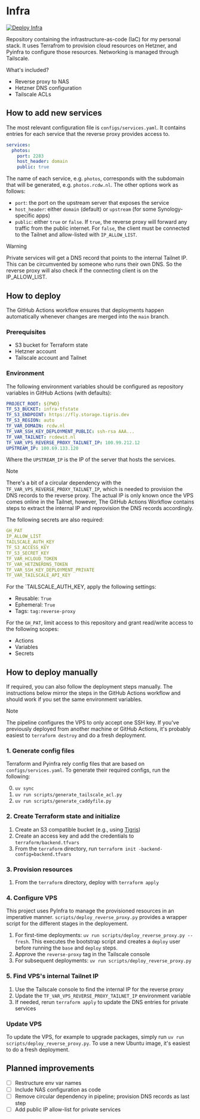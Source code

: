 # Infra

[![Deploy Infra](https://github.com/RCdeWit/infra/actions/workflows/deploy.yml/badge.svg?branch=main)](https://github.com/RCdeWit/infra/actions/workflows/deploy.yml)

Repository containing the infrastructure-as-code (IaC) for my personal stack. It
uses Terrafrom to provision cloud resources on Hetzner, and Pyinfra to configure
those resources. Networking is managed through Tailscale.

What's included?

- Reverse proxy to NAS
- Hetzner DNS configuration
- Tailscale ACLs

## How to add new services

The most relevant configuration file is `configs/services.yaml`. It contains entries for each service that the reverse proxy provides access to.

```yaml
services:
  photos:
    port: 2283
    host_header: domain
    public: true
```

The name of each service, e.g. `photos`, corresponds with the subdomain that will be generated, e.g. `photos.rcdw.nl`. The other options work as follows:

- `port`: the port on the upstream server that exposes the service
- `host_header`: either `domain` (default) or `upstream` (for some Synology-specific apps)
- `public`: either `true` or `false`. If `true`, the reverse proxy will forward any traffic from the public internet. For `false`, the client must be connected to the Tailnet and allow-listed with `IP_ALLOW_LIST`.

> [!WARNING]
> Private services will get a DNS record that points to the internal Tailnet IP. This can be circumvented by someone who runs their own DNS. So the reverse proxy will also check if the connecting client is on the IP_ALLOW_LIST.

## How to deploy

The GitHub Actions workflow ensures that deployments happen automatically whenever changes are merged into the `main` branch.

### Prerequisites

- S3 bucket for Terraform state
- Hetzner account
- Tailscale account and Tailnet

### Environment

The following environment variables should be configured as repository variables in GitHub Actions (with defaults):

```yaml
PROJECT_ROOT: ${PWD}
TF_S3_BUCKET: infra-tfstate
TF_S3_ENDPOINT: https://fly.storage.tigris.dev
TF_S3_REGION: auto
TF_VAR_DOMAIN: rcdw.nl
TF_VAR_SSH_KEY_DEPLOYMENT_PUBLIC: ssh-rsa AAA...
TF_VAR_TAILNET: rcdewit.nl
TF_VAR_VPS_REVERSE_PROXY_TAILNET_IP: 100.99.212.12
UPSTREAM_IP: 100.69.133.120
```

Where the `UPSTREAM_IP` is the IP of the server that hosts the services.

> [!NOTE]
> There's a bit of a circular dependency with the `TF_VAR_VPS_REVERSE_PROXY_TAILNET_IP`, which is needed to provision the DNS records to the reverse proxy. The actual IP is only known once the VPS comes online in the Tailnet, however, The GitHub Actions Workflow contains steps to extract the internal IP and reprovision the DNS records accordingly.

The following secrets are also required:

```yaml
GH_PAT
IP_ALLOW_LIST
TAILSCALE_AUTH_KEY
TF_S3_ACCESS_KEY
TF_S3_SECRET_KEY
TF_VAR_HCLOUD_TOKEN
TF_VAR_HETZNERDNS_TOKEN
TF_VAR_SSH_KEY_DEPLOYMENT_PRIVATE
TF_VAR_TAILSCALE_API_KEY
```

For the `TAILSCALE_AUTH_KEY, apply the following settings:

- Reusable: `True`
- Ephemeral: `True`
- Tags: `tag:reverse-proxy`

For the `GH_PAT`, limit access to this repository and grant read/write access to the following scopes:

- Actions
- Variables
- Secrets

## How to deploy manually

If required, you can also follow the deployment steps manually. The instructions below mirror the steps in the GitHub Actions workflow and should work if you set the same environment variables.

> [!NOTE]  
> The pipeline configures the VPS to only accept one SSH key. If you've previously deployed from another machine or GitHub Actions, it's probably easiest to `terraform destroy` and do a fresh deployment.

### 1. Generate config files

Terraform and Pyinfra rely config files that are based on
`configs/services.yaml`. To generate their required configs, run the following:

0. `uv sync`
1. `uv run scripts/generate_tailscale_acl.py`
2. `uv run scripts/generate_caddyfile.py`

### 2. Create Terraform state and initialize

1. Create an S3 compatible bucket (e.g., using
   [Tigris](https://console.tigris.dev))
2. Create an access key and add the credentials to `terraform/backend.tfvars`
3. From the `terraform` directory, run `terraform init -backend-config=backend.tfvars`

### 3. Provision resources

1. From the `terraform` directory, deploy with `terraform apply`

### 4. Configure VPS

This project uses PyInfra to manage the provisioned resources in an imperative
manner. `scripts/deploy_reverse_proxy.py` provides a wrapper script for the
different stages in the deployement.

1. For first-time deployments: `uv run scripts/deploy_reverse_proxy.py --fresh`.
   This executes the bootstrap script and creates a `deploy` user before running
   the `base` and `deploy` steps.
2. Approve the `reverse-proxy` tag in the Tailscale console
3. For subsequent deployments: `uv run scripts/deploy_reverse_proxy.py`

### 5. Find VPS's internal Tailnet IP

1. Use the Tailscale console to find the internal IP for the reverse proxy
2. Update the `TF_VAR_VPS_REVERSE_PROXY_TAILNET_IP` environment variable
3. If needed, rerun `terraform apply` to update the DNS entries for private services

### Update VPS

To update the VPS, for example to upgrade packages, simply run `uv run scripts/deploy_reverse_proxy.py`. To use a new Ubuntu image, it's easiest to do a fresh deployment.

## Planned improvements

- [ ] Restructure env var names
- [ ] Include NAS configuration as code
- [ ] Remove circular dependency in pipeline; provision DNS records as last step
- [ ] Add public IP allow-list for private services
